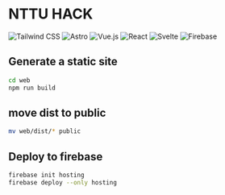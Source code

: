 <!--
 * @Author: hibana2077 hibana2077@gmail.com
 * @Date: 2024-02-25 08:35:48
 * @LastEditors: hibana2077 hibana2077@gmail.com
 * @LastEditTime: 2024-02-25 17:58:27
 * @FilePath: \NTTU_HACK\README.md
 * @Description: 这是默认设置,请设置`customMade`, 打开koroFileHeader查看配置 进行设置: https://github.com/OBKoro1/koro1FileHeader/wiki/%E9%85%8D%E7%BD%AE
-->
# NTTU HACK

![Tailwind CSS](https://img.shields.io/badge/Tailwind_CSS-38B2AC?style=for-the-badge&logo=tailwind-css&logoColor=white)
![Astro](https://img.shields.io/badge/Astro-000000?style=for-the-badge&logo=astro&logoColor=white)
![Vue.js](https://img.shields.io/badge/Vue.js-4FC08D?style=for-the-badge&logo=vue.js&logoColor=white)
![React](https://img.shields.io/badge/React-61DAFB?style=for-the-badge&logo=react&logoColor=white)
![Svelte](https://img.shields.io/badge/Svelte-FF3E00?style=for-the-badge&logo=svelte&logoColor=white)
![Firebase](https://img.shields.io/badge/Firebase-FFCA28?style=for-the-badge&logo=firebase&logoColor=white)

## Generate a static site

```bash
cd web
npm run build
```

## move dist to public

```bash
mv web/dist/* public
```

## Deploy to firebase

```bash
firebase init hosting
firebase deploy --only hosting
```